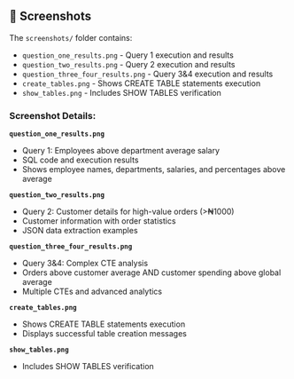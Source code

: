 ## 📸 Screenshots

The `screenshots/` folder contains:
- `question_one_results.png` - Query 1 execution and results
 - `question_two_results.png` - Query 2 execution and results
- `question_three_four_results.png` - Query 3&4 execution and results
- `create_tables.png` - Shows CREATE TABLE statements execution
-  `show_tables.png` - Includes SHOW TABLES verification


### Screenshot Details:

**`question_one_results.png`**
- Query 1: Employees above department average salary
- SQL code and execution results
- Shows employee names, departments, salaries, and percentages above average

**`question_two_results.png`**
- Query 2: Customer details for high-value orders (>₦1000)
- Customer information with order statistics
- JSON data extraction examples

**`question_three_four_results.png`**
- Query 3&4: Complex CTE analysis
- Orders above customer average AND customer spending above global average
- Multiple CTEs and advanced analytics

**`create_tables.png`**
- Shows CREATE TABLE statements execution
- Displays successful table creation messages

**`show_tables.png`**
- Includes SHOW TABLES verification
